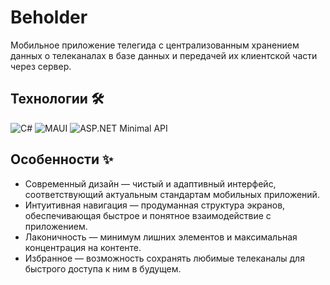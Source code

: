 # Beholder

Мобильное приложение телегида с централизованным хранением данных о телеканалах в базе данных и передачей их клиентской части через сервер.


## Технологии 🛠

![C#](https://img.shields.io/badge/C%23-239120.svg?logo=C-sharp&style=flat)
![MAUI](https://img.shields.io/badge/.NET%20MAUI-512BD4?style=flat-square&logo=dotnet&logoColor=white)
![ASP.NET Minimal API](https://img.shields.io/badge/ASP.NET%20Minimal%20API-6C9A00?style=flat-square&logo=asp-dot-net&logoColor=white)


## Особенности ✨
- Современный дизайн — чистый и адаптивный интерфейс, соответствующий актуальным стандартам мобильных приложений.
- Интуитивная навигация — продуманная структура экранов, обеспечивающая быстрое и понятное взаимодействие с приложением.
- Лаконичность — минимум лишних элементов и максимальная концентрация на контенте.
- Избранное — возможность сохранять любимые телеканалы для быстрого доступа к ним в будущем.